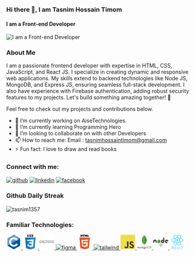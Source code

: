 ### Hi there 👋, I am Tasnim Hossain Timom
#### I am a Front-end Developer
![I am a Front-end Developer](https://media.licdn.com/dms/image/D5616AQHbz9AoaVClSw/profile-displaybackgroundimage-shrink_350_1400/0/1719354650226?e=1725494400&v=beta&t=0XQhbPPqQz-iOSyLNc5W1NoXeZL2vWNV_rpYDjG5SVo)

### About Me

I am a passionate frontend developer with expertise in HTML, CSS, JavaScript, and React JS. I specialize in creating dynamic and responsive web applications. My skills extend to backend technologies like Node JS, MongoDB, and Express JS, ensuring seamless full-stack development. I also have experience with Firebase authentication, adding robust security features to my projects. Let's build something amazing together! 🚀

Feel free to check out my projects and contributions below.


- 🔭 I’m currently working on AiseTechnologies. 
- 🌱 I’m currently learning Programming Hero 
- 👯 I’m looking to collaborate on  with other Developers 
- 📫 How to reach me: Email : tasnimhossaintimom@gmail.com 
- ⚡ Fun fact: I love to draw and read books 

<h3 align="left">Connect with me:</h3>

[<img src='https://cdn.jsdelivr.net/npm/simple-icons@3.0.1/icons/github.svg' alt='github' height='40'>](https://github.com/Tasnim1357)  [<img src='https://cdn.jsdelivr.net/npm/simple-icons@3.0.1/icons/linkedin.svg' alt='linkedin' height='40'>](https://www.linkedin.com/in/tasnim-hossain-timom/)  [<img src='https://cdn.jsdelivr.net/npm/simple-icons@3.0.1/icons/facebook.svg' alt='facebook' height='40'>](https://web.facebook.com/tasnim.hossain.58323431?mibextid=ZbWKwL&_rdc=1&_rdr)  



<h3 align="left">Github Daily Streak</h3>
<p><img align="center" src="https://github-readme-streak-stats.herokuapp.com/?user=tasnim1357&" alt="tasnim1357" /></p>




<h3 align="left">Familiar Technologies:</h3>
<p align="left"> <a href="https://www.cprogramming.com/" target="_blank" rel="noreferrer"> <img src="https://raw.githubusercontent.com/devicons/devicon/master/icons/c/c-original.svg" alt="c" width="40" height="40"/> </a> <a href="https://www.w3schools.com/css/" target="_blank" rel="noreferrer"> <img src="https://raw.githubusercontent.com/devicons/devicon/master/icons/css3/css3-original-wordmark.svg" alt="css3" width="40" height="40"/> </a> <a href="https://expressjs.com" target="_blank" rel="noreferrer"> <img src="https://raw.githubusercontent.com/devicons/devicon/master/icons/express/express-original-wordmark.svg" alt="express" width="40" height="40"/> </a> <a href="https://www.figma.com/" target="_blank" rel="noreferrer"> <img src="https://www.vectorlogo.zone/logos/figma/figma-icon.svg" alt="figma" width="40" height="40"/> </a> <a href="https://www.w3.org/html/" target="_blank" rel="noreferrer"> <img src="https://raw.githubusercontent.com/devicons/devicon/master/icons/html5/html5-original-wordmark.svg" alt="html5" width="40" height="40"/> </a> <a href="https://tailwindcss.com/" target="_blank" rel="noreferrer"> <img src="https://www.vectorlogo.zone/logos/tailwindcss/tailwindcss-icon.svg" alt="tailwind" width="40" height="40"/> </a> <a href="https://developer.mozilla.org/en-US/docs/Web/JavaScript" target="_blank" rel="noreferrer"> <img src="https://raw.githubusercontent.com/devicons/devicon/master/icons/javascript/javascript-original.svg" alt="javascript" width="40" height="40"/> </a> <a href="https://www.mongodb.com/" target="_blank" rel="noreferrer"> <img src="https://raw.githubusercontent.com/devicons/devicon/master/icons/mongodb/mongodb-original-wordmark.svg" alt="mongodb" width="40" height="40"/> </a> <a href="https://nodejs.org" target="_blank" rel="noreferrer"> <img src="https://raw.githubusercontent.com/devicons/devicon/master/icons/nodejs/nodejs-original-wordmark.svg" alt="nodejs" width="40" height="40"/> </a> <a href="https://reactjs.org/" target="_blank" rel="noreferrer"> <img src="https://raw.githubusercontent.com/devicons/devicon/master/icons/react/react-original-wordmark.svg" alt="react" width="40" height="40"/> </a> </p>





